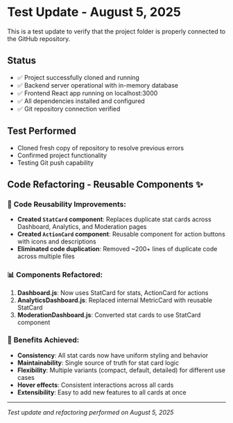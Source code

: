 # Test Update - August 5, 2025

This is a test update to verify that the project folder is properly connected to the GitHub repository.

## Status
- ✅ Project successfully cloned and running
- ✅ Backend server operational with in-memory database
- ✅ Frontend React app running on localhost:3000
- ✅ All dependencies installed and configured
- ✅ Git repository connection verified

## Test Performed
- Cloned fresh copy of repository to resolve previous errors
- Confirmed project functionality
- Testing Git push capability

## Code Refactoring - Reusable Components ✨

### 🔄 **Code Reusability Improvements:**
- **Created `StatCard` component**: Replaces duplicate stat cards across Dashboard, Analytics, and Moderation pages
- **Created `ActionCard` component**: Reusable component for action buttons with icons and descriptions
- **Eliminated code duplication**: Removed ~200+ lines of duplicate code across multiple files

### 📊 **Components Refactored:**
1. **Dashboard.js**: Now uses StatCard for stats, ActionCard for actions
2. **AnalyticsDashboard.js**: Replaced internal MetricCard with reusable StatCard
3. **ModerationDashboard.js**: Converted stat cards to use StatCard component

### 🎯 **Benefits Achieved:**
- **Consistency**: All stat cards now have uniform styling and behavior
- **Maintainability**: Single source of truth for stat card logic
- **Flexibility**: Multiple variants (compact, default, detailed) for different use cases
- **Hover effects**: Consistent interactions across all cards
- **Extensibility**: Easy to add new features to all cards at once

---
*Test update and refactoring performed on August 5, 2025*
